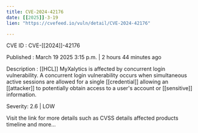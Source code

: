 ```yaml
---
title: CVE-2024-42176
date: [[2025]]-3-19
lien: "https://cvefeed.io/vuln/detail/CVE-2024-42176"

---
```


CVE ID : CVE-[[2024]]-42176

Published :  March 19
2025
3:15 p.m. | 2 hours
44 minutes ago

Description : [[HCL]] MyXalytics is affected by concurrent login vulnerability. A concurrent login vulnerability occurs when simultaneous active sessions are allowed for a single [[credential]] allowing an [[attacker]] to potentially obtain access to a user's account or [[sensitive]] information.

Severity: 2.6 | LOW

Visit the link for more details
such as CVSS details
affected products
timeline
and more...
